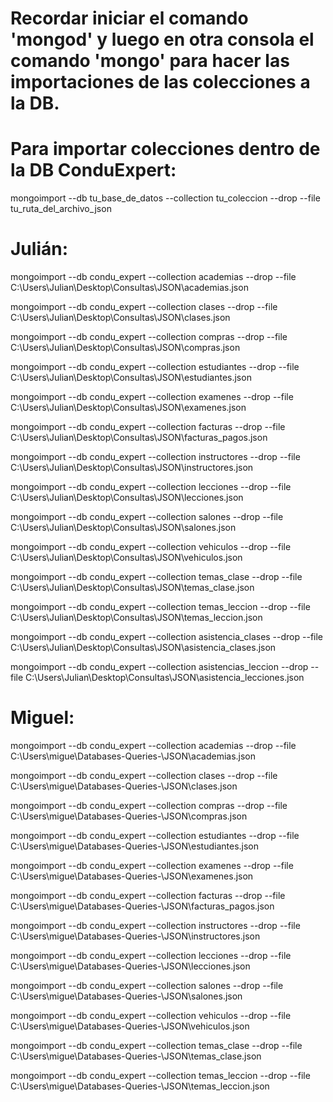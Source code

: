# Recordar iniciar el comando 'mongod' y luego en otra consola el comando 'mongo' para hacer las importaciones de las colecciones a la DB.

# Para importar colecciones dentro de la DB ConduExpert:
mongoimport --db tu_base_de_datos --collection tu_coleccion --drop --file tu_ruta_del_archivo_json 

# Julián:
mongoimport --db condu_expert --collection academias --drop --file C:\Users\Julian\Desktop\Consultas\JSON\academias.json 

mongoimport --db condu_expert --collection clases --drop --file C:\Users\Julian\Desktop\Consultas\JSON\clases.json 

mongoimport --db condu_expert --collection compras --drop --file C:\Users\Julian\Desktop\Consultas\JSON\compras.json 

mongoimport --db condu_expert --collection estudiantes --drop --file C:\Users\Julian\Desktop\Consultas\JSON\estudiantes.json 

mongoimport --db condu_expert --collection examenes --drop --file C:\Users\Julian\Desktop\Consultas\JSON\examenes.json 

mongoimport --db condu_expert --collection facturas --drop --file C:\Users\Julian\Desktop\Consultas\JSON\facturas_pagos.json 

mongoimport --db condu_expert --collection instructores --drop --file C:\Users\Julian\Desktop\Consultas\JSON\instructores.json 

mongoimport --db condu_expert --collection lecciones --drop --file C:\Users\Julian\Desktop\Consultas\JSON\lecciones.json 

mongoimport --db condu_expert --collection salones --drop --file C:\Users\Julian\Desktop\Consultas\JSON\salones.json 

mongoimport --db condu_expert --collection vehiculos --drop --file C:\Users\Julian\Desktop\Consultas\JSON\vehiculos.json 

mongoimport --db condu_expert --collection temas_clase --drop --file C:\Users\Julian\Desktop\Consultas\JSON\temas_clase.json 

mongoimport --db condu_expert --collection temas_leccion --drop --file C:\Users\Julian\Desktop\Consultas\JSON\temas_leccion.json

mongoimport --db condu_expert --collection asistencia_clases --drop --file C:\Users\Julian\Desktop\Consultas\JSON\asistencia_clases.json 

mongoimport --db condu_expert --collection asistencias_leccion --drop --file C:\Users\Julian\Desktop\Consultas\JSON\asistencia_lecciones.json 

# Miguel:
mongoimport --db condu_expert --collection academias --drop --file C:\Users\migue\Databases-Queries-\JSON\academias.json 

mongoimport --db condu_expert --collection clases --drop --file C:\Users\migue\Databases-Queries-\JSON\clases.json 

mongoimport --db condu_expert --collection compras --drop --file C:\Users\migue\Databases-Queries-\JSON\compras.json 

mongoimport --db condu_expert --collection estudiantes --drop --file C:\Users\migue\Databases-Queries-\JSON\estudiantes.json 

mongoimport --db condu_expert --collection examenes --drop --file C:\Users\migue\Databases-Queries-\JSON\examenes.json 

mongoimport --db condu_expert --collection facturas --drop --file C:\Users\migue\Databases-Queries-\JSON\facturas_pagos.json 

mongoimport --db condu_expert --collection instructores --drop --file C:\Users\migue\Databases-Queries-\JSON\instructores.json 

mongoimport --db condu_expert --collection lecciones --drop --file C:\Users\migue\Databases-Queries-\JSON\lecciones.json 

mongoimport --db condu_expert --collection salones --drop --file C:\Users\migue\Databases-Queries-\JSON\salones.json 

mongoimport --db condu_expert --collection vehiculos --drop --file C:\Users\migue\Databases-Queries-\JSON\vehiculos.json 

mongoimport --db condu_expert --collection temas_clase --drop --file C:\Users\migue\Databases-Queries-\JSON\temas_clase.json 

mongoimport --db condu_expert --collection temas_leccion --drop --file C:\Users\migue\Databases-Queries-\JSON\temas_leccion.json 
